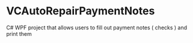 # VCAutoRepairPaymentNotes
C# WPF project that allows users to fill out payment notes ( checks ) and print them
